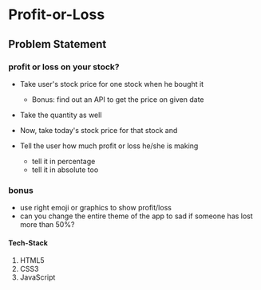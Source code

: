 # Profit-or-Loss

## Problem Statement

### profit or loss on your stock?

- Take user's stock price for one stock when he bought it
  - Bonus: find out an API to get the price on given date
  
- Take the quantity as well

- Now, take today's stock price for that stock and
- Tell the user how much profit or loss he/she is making

  - tell it in percentage 
  - tell it in absolute too
  
 ### bonus
 - use right emoji or graphics to show profit/loss
 - can you change the entire theme of the app to sad if someone has lost more than 50%?
 
 #### Tech-Stack
 1. HTML5
 2. CSS3
 3. JavaScript
